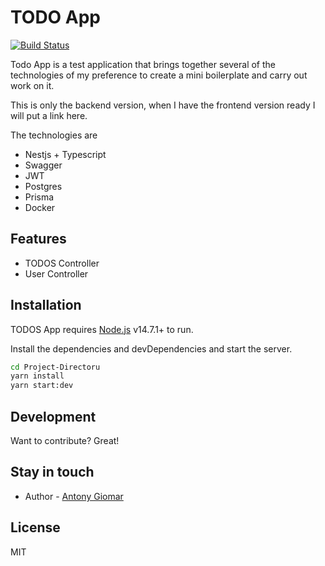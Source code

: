 # TODO App

[![Build Status](https://travis-ci.org/joemccann/dillinger.svg?branch=master)](https://travis-ci.org/joemccann/dillinger)

Todo App is a test application that brings together several of the technologies of my preference to create a mini boilerplate and carry out work on it.

This is only the backend version, when I have the frontend version ready I will put a link here.

The technologies are

- Nestjs + Typescript
- Swagger
- JWT
- Postgres
- Prisma
- Docker

## Features

- TODOS Controller
- User Controller

## Installation

TODOS App requires [Node.js](https://nodejs.org/) v14.7.1+ to run.

Install the dependencies and devDependencies and start the server.

```sh
cd Project-Directoru
yarn install
yarn start:dev
```

## Development

Want to contribute? Great!

## Stay in touch

- Author - [Antony Giomar](https://twitter.com/antonygiomarx)

## License

MIT
